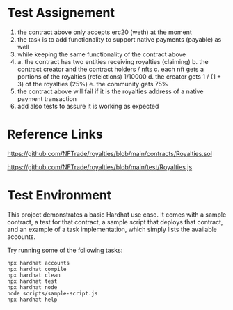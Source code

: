 # Test Assignement

1. the contract above only accepts erc20 (weth) at the moment
2. the task is to add functionality to support native payments (payable) as well
3. while keeping the same functionality of the contract above
4.
    a. the contract has two entities receiving royalties (claiming)
    b. the contract creator and the contract holders / nfts
    c. each nft gets a portions of the royalties (refelctions) 1/10000
    d. the creator gets 1 / (1 + 3) of the royalties (25%)
    e. the community gets 75%
5. the contract above will fail if it is the royalties address of a native payment transaction
6. add also tests to assure it is working as expected

# Reference Links

https://github.com/NFTrade/royalties/blob/main/contracts/Royalties.sol

https://github.com/NFTrade/royalties/blob/main/test/Royalties.js

# Test Environment

This project demonstrates a basic Hardhat use case. It comes with a sample contract, a test for that contract, a sample script that deploys that contract, and an example of a task implementation, which simply lists the available accounts.

Try running some of the following tasks:

```shell
npx hardhat accounts
npx hardhat compile
npx hardhat clean
npx hardhat test
npx hardhat node
node scripts/sample-script.js
npx hardhat help
```
